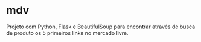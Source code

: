 # mdv
Projeto com Python, Flask e BeautifulSoup para encontrar através de busca de produto os 5 primeiros links no mercado livre.
